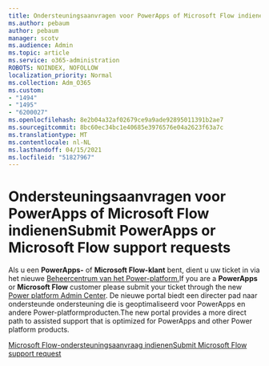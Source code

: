 ```yaml
---
title: Ondersteuningsaanvragen voor PowerApps of Microsoft Flow indienen
ms.author: pebaum
author: pebaum
manager: scotv
ms.audience: Admin
ms.topic: article
ms.service: o365-administration
ROBOTS: NOINDEX, NOFOLLOW
localization_priority: Normal
ms.collection: Adm_O365
ms.custom:
- "1494"
- "1495"
- "6200027"
ms.openlocfilehash: 8e2b04a32af02679ce9a9ade92895011391b2ae7
ms.sourcegitcommit: 8bc60ec34bc1e40685e3976576e04a2623f63a7c
ms.translationtype: MT
ms.contentlocale: nl-NL
ms.lasthandoff: 04/15/2021
ms.locfileid: "51827967"
---
```

# <a name="submit-powerapps-or-microsoft-flow-support-requests"></a><span data-ttu-id="ba3a0-102">Ondersteuningsaanvragen voor PowerApps of Microsoft Flow indienen</span><span class="sxs-lookup"><span data-stu-id="ba3a0-102">Submit PowerApps or Microsoft Flow support requests</span></span>

<span data-ttu-id="ba3a0-103">Als u een **PowerApps-** of **Microsoft Flow-klant** bent, dient u uw ticket in via het nieuwe [Beheercentrum van het Power-platform.](https://admin.powerplatform.microsoft.com/support?newTicket&product=15819)</span><span class="sxs-lookup"><span data-stu-id="ba3a0-103">If you are a **PowerApps** or **Microsoft Flow** customer please submit your ticket through the new [Power platform Admin Center](https://admin.powerplatform.microsoft.com/support?newTicket&product=15819).</span></span> <span data-ttu-id="ba3a0-104">De nieuwe portal biedt een directer pad naar ondersteunde ondersteuning die is geoptimaliseerd voor PowerApps en andere Power-platformproducten.</span><span class="sxs-lookup"><span data-stu-id="ba3a0-104">The new portal provides a more direct path to assisted support that is optimized for PowerApps and other Power platform products.</span></span>

[<span data-ttu-id="ba3a0-105">Microsoft Flow-ondersteuningsaanvraag indienen</span><span class="sxs-lookup"><span data-stu-id="ba3a0-105">Submit Microsoft Flow support request</span></span>](https://admin.powerplatform.microsoft.com/support?newTicket&product=Flow)